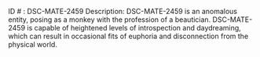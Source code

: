 ID # : DSC-MATE-2459
Description: DSC-MATE-2459 is an anomalous entity, posing as a monkey with the profession of a beautician. DSC-MATE-2459 is capable of heightened levels of introspection and daydreaming, which can result in occasional fits of euphoria and disconnection from the physical world.